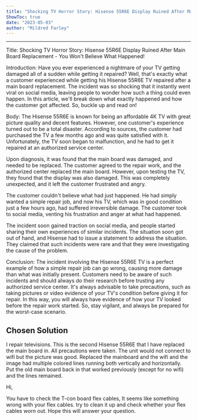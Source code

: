 ```yaml
---
title: "Shocking TV Horror Story: Hisense 55R6E Display Ruined After Main Board Replacement - You Won't Believe What Happened!"
ShowToc: true 
date: "2023-05-03"
author: "Mildred Farley"
---
```

*****
Title: Shocking TV Horror Story: Hisense 55R6E Display Ruined After Main Board Replacement - You Won't Believe What Happened!

Introduction:
Have you ever experienced a nightmare of your TV getting damaged all of a sudden while getting it repaired? Well, that's exactly what a customer experienced while getting his Hisense 55R6E TV repaired after a main board replacement. The incident was so shocking that it instantly went viral on social media, leaving people to wonder how such a thing could even happen. In this article, we'll break down what exactly happened and how the customer got affected. So, buckle up and read on!

Body:
The Hisense 55R6E is known for being an affordable 4K TV with great picture quality and decent features. However, one customer's experience turned out to be a total disaster. According to sources, the customer had purchased the TV a few months ago and was quite satisfied with it. Unfortunately, the TV soon began to malfunction, and he had to get it repaired at an authorized service center.

Upon diagnosis, it was found that the main board was damaged, and needed to be replaced. The customer agreed to the repair work, and the authorized center replaced the main board. However, upon testing the TV, they found that the display was also damaged. This was completely unexpected, and it left the customer frustrated and angry.

The customer couldn't believe what had just happened. He had simply wanted a simple repair job, and now his TV, which was in good condition just a few hours ago, had suffered irreversible damage. The customer took to social media, venting his frustration and anger at what had happened.

The incident soon gained traction on social media, and people started sharing their own experiences of similar incidents. The situation soon got out of hand, and Hisense had to issue a statement to address the situation. They claimed that such incidents were rare and that they were investigating the cause of the problem.

Conclusion:
The incident involving the Hisense 55R6E TV is a perfect example of how a simple repair job can go wrong, causing more damage than what was initially present. Customers need to be aware of such incidents and should always do their research before trusting any authorized service center. It's always advisable to take precautions, such as taking pictures or video evidence of your TV's condition before giving it for repair. In this way, you will always have evidence of how your TV looked before the repair work started. So, stay vigilant, and always be prepared for the worst-case scenario.


## Chosen Solution
 I repair televisions. This is the second Hisense 55R6E that I have replaced the main board in. All precautions were taken. The unit would not connect to wifi but the picture was good. Replaced the mainboard and the wifi and the image had multiple colored lines running both vertically and horizontally. Put the old main board back in that worked previously (except for no wifi) and the lines remained.

 Hi,

You have to check the T-con board flex cables, It seems like something wrong with your flex cables. try to clean it up and check whether your flex cables worn out. Hope this will answer your question.




